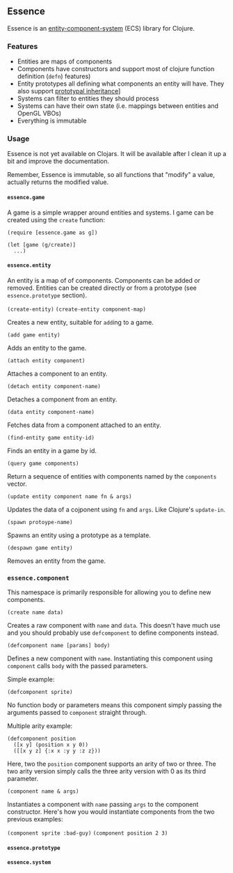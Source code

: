 ## Essence

Essence is an [entity-component-system](http://en.wikipedia.org/wiki/Entity_component_system)
(ECS) library for Clojure.

### Features

* Entities are maps of components
* Components have constructors and support most of clojure function definition
  (`defn`) features)
* Entity prototypes all defining what components an entity will have. They also
  support [prototypal inheritance](http://javascript.crockford.com/prototypal.html)]
* Systems can filter to entities they should process
* Systems can have their own state (i.e. mappings between entities and OpenGL
  VBOs)
* Everything is immutable

### Usage

Essence is not yet available on Clojars. It will be available after I clean it
up a bit and improve the documentation.

Remember, Essence is immutable, so all functions that "modify" a value,
actually returns the modified value.

#### `essence.game`

A game is a simple wrapper around entities and systems. I game can be created
using the `create` function:

```
(require [essence.game as g])

(let [game (g/create)]
  ...)
```

#### `essence.entity`

An entity is a map of of components. Components can be added or removed.
Entities can be created directly or from a prototype (see `essence.prototype`
section).

`(create-entity)`
`(create-entity component-map)`

Creates a new entity, suitable for `add`ing to a game.

`(add game entity)`

Adds an entity to the game.

`(attach entity component)`

Attaches a component to an entity.

`(detach entity component-name)`

Detaches a component from an entity.

`(data entity component-name)`

Fetches data from a component attached to an entity.

`(find-entity game entity-id)`

Finds an entity in a game by id.

`(query game components)`

Return a sequence of entities with components named by the `components` vector.

`(update entity component name fn & args)`

Updates the data of a cojponent using `fn` and `args`. Like Clojure's
`update-in`.

`(spawn protoype-name)`

Spawns an entity using a prototype as a template.

`(despawn game entity)`

Removes an entity from the game.

### `essence.component`

This namespace is primarily responsible for allowing you to define new
components.

`(create name data)`

Creates a raw component with `name` and `data`. This doesn't have much use and
you should probably use `defcomponent` to define components instead.

`(defcomponent name [params] body)`

Defines a new component with `name`. Instantiating this component using
`component` calls `body` with the passed parameters.

Simple example:

```
(defcomponent sprite)
```

No function body or parameters means this component simply passing the arguments
passed to `component` straight through.

Multiple arity example:

```
(defcomponent position
  ([x y] (position x y 0))
  ([[x y z] {:x x :y y :z z}))
```

Here, two the `position` component supports an arity of two or three. The two
arity version simply calls the three arity version with 0 as its third
parameter.

`(component name & args)`

Instantiates a component with `name` passing `args` to the component
constructor. Here's how you would instantiate components from the two previous
examples:

`(component sprite :bad-guy)`
`(component position 2 3)`

#### `essence.prototype`

#### `essence.system`
